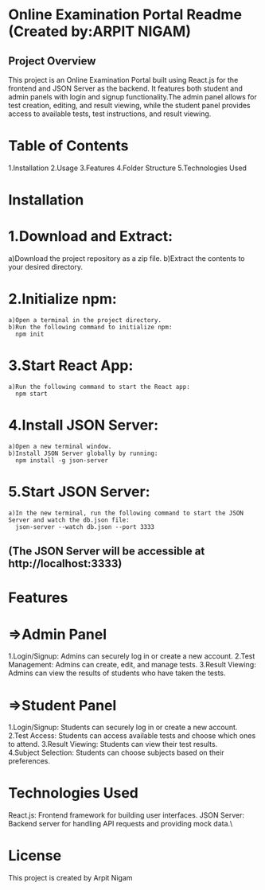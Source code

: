 # Online Examination Portal Readme  (Created by:ARPIT NIGAM)

## Project Overview
This project is an Online Examination Portal built using React.js for the frontend and JSON Server as the backend. It features both student and admin panels with login and signup functionality.The admin panel allows for test creation, editing, and result viewing, while the student panel provides access to available tests, test instructions, and result viewing.

# Table of Contents
1.Installation
2.Usage
3.Features
4.Folder Structure
5.Technologies Used

# Installation

# 1.Download and Extract:
  a)Download the project repository as a zip file.
  b)Extract the contents to your desired directory.
  
# 2.Initialize npm:
    a)Open a terminal in the project directory.
    b)Run the following command to initialize npm:
      npm init

# 3.Start React App:
    a)Run the following command to start the React app:
      npm start
      
# 4.Install JSON Server:
    a)Open a new terminal window.
    b)Install JSON Server globally by running:
      npm install -g json-server

# 5.Start JSON Server:
    a)In the new terminal, run the following command to start the JSON Server and watch the db.json file:
      json-server --watch db.json --port 3333

## (The JSON Server will be accessible at http://localhost:3333)


# Features

#  =>Admin Panel
  1.Login/Signup: Admins can securely log in or create a new account.
  2.Test Management: Admins can create, edit, and manage tests.
  3.Result Viewing: Admins can view the results of students who have taken the tests.

# =>Student Panel
  1.Login/Signup: Students can securely log in or create a new account.
  2.Test Access: Students can access available tests and choose which ones to attend.
  3.Result Viewing: Students can view their test results.  
  4.Subject Selection: Students can choose subjects based on their preferences.


# Technologies Used
   React.js: Frontend framework for building user interfaces.
   JSON Server: Backend server for handling API requests and providing mock data.\
   
# License
This project is created by Arpit Nigam 






